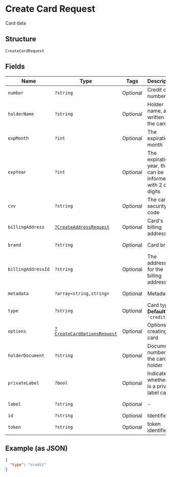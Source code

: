 
# Create Card Request

Card data

## Structure

`CreateCardRequest`

## Fields

| Name | Type | Tags | Description | Getter | Setter |
|  --- | --- | --- | --- | --- | --- |
| `number` | `?string` | Optional | Credit card number | getNumber(): ?string | setNumber(?string number): void |
| `holderName` | `?string` | Optional | Holder name, as written on the card | getHolderName(): ?string | setHolderName(?string holderName): void |
| `expMonth` | `?int` | Optional | The expiration month | getExpMonth(): ?int | setExpMonth(?int expMonth): void |
| `expYear` | `?int` | Optional | The expiration year, that can be informed with 2 or 4 digits | getExpYear(): ?int | setExpYear(?int expYear): void |
| `cvv` | `?string` | Optional | The card's security code | getCvv(): ?string | setCvv(?string cvv): void |
| `billingAddress` | [`?CreateAddressRequest`](../../doc/models/create-address-request.md) | Optional | Card's billing address | getBillingAddress(): ?CreateAddressRequest | setBillingAddress(?CreateAddressRequest billingAddress): void |
| `brand` | `?string` | Optional | Card brand | getBrand(): ?string | setBrand(?string brand): void |
| `billingAddressId` | `?string` | Optional | The address id for the billing address | getBillingAddressId(): ?string | setBillingAddressId(?string billingAddressId): void |
| `metadata` | `?array<string,string>` | Optional | Metadata | getMetadata(): ?array | setMetadata(?array metadata): void |
| `type` | `?string` | Optional | Card type<br>**Default**: `'credit'` | getType(): ?string | setType(?string type): void |
| `options` | [`?CreateCardOptionsRequest`](../../doc/models/create-card-options-request.md) | Optional | Options for creating the card | getOptions(): ?CreateCardOptionsRequest | setOptions(?CreateCardOptionsRequest options): void |
| `holderDocument` | `?string` | Optional | Document number for the card's holder | getHolderDocument(): ?string | setHolderDocument(?string holderDocument): void |
| `privateLabel` | `?bool` | Optional | Indicates whether it is a private label card | getPrivateLabel(): ?bool | setPrivateLabel(?bool privateLabel): void |
| `label` | `?string` | Optional | - | getLabel(): ?string | setLabel(?string label): void |
| `id` | `?string` | Optional | Identifier | getId(): ?string | setId(?string id): void |
| `token` | `?string` | Optional | token identifier | getToken(): ?string | setToken(?string token): void |

## Example (as JSON)

```json
{
  "type": "credit"
}
```

